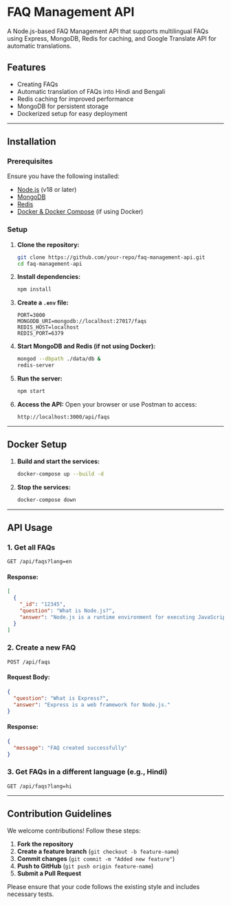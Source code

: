# FAQ Management API

A Node.js-based FAQ Management API that supports multilingual FAQs using Express, MongoDB, Redis for caching, and Google Translate API for automatic translations.

## Features
- Creating FAQs
- Automatic translation of FAQs into Hindi and Bengali
- Redis caching for improved performance
- MongoDB for persistent storage
- Dockerized setup for easy deployment

---

## Installation

### Prerequisites
Ensure you have the following installed:
- [Node.js](https://nodejs.org/) (v18 or later)
- [MongoDB](https://www.mongodb.com/)
- [Redis](https://redis.io/)
- [Docker & Docker Compose](https://www.docker.com/) (if using Docker)

### Setup

1. **Clone the repository:**
   ```sh
   git clone https://github.com/your-repo/faq-management-api.git
   cd faq-management-api
   ```

2. **Install dependencies:**
   ```sh
   npm install
   ```

3. **Create a `.env` file:**
   ```env
   PORT=3000
   MONGODB_URI=mongodb://localhost:27017/faqs
   REDIS_HOST=localhost
   REDIS_PORT=6379
   ```

4. **Start MongoDB and Redis (if not using Docker):**
   ```sh
   mongod --dbpath ./data/db &
   redis-server
   ```

5. **Run the server:**
   ```sh
   npm start
   ```

6. **Access the API:**
   Open your browser or use Postman to access:
   ```
   http://localhost:3000/api/faqs
   ```

---

## Docker Setup

1. **Build and start the services:**
   ```sh
   docker-compose up --build -d
   ```

2. **Stop the services:**
   ```sh
   docker-compose down
   ```

---

## API Usage

### 1. Get all FAQs
```http
GET /api/faqs?lang=en
```
#### Response:
```json
[
  {
    "_id": "12345",
    "question": "What is Node.js?",
    "answer": "Node.js is a runtime environment for executing JavaScript on the server."
  }
]
```

### 2. Create a new FAQ
```http
POST /api/faqs
```
#### Request Body:
```json
{
  "question": "What is Express?",
  "answer": "Express is a web framework for Node.js."
}
```
#### Response:
```json
{
  "message": "FAQ created successfully"
}
```

### 3. Get FAQs in a different language (e.g., Hindi)
```http
GET /api/faqs?lang=hi
```

---

## Contribution Guidelines

We welcome contributions! Follow these steps:

1. **Fork the repository**
2. **Create a feature branch** (`git checkout -b feature-name`)
3. **Commit changes** (`git commit -m "Added new feature"`)
4. **Push to GitHub** (`git push origin feature-name`)
5. **Submit a Pull Request**

Please ensure that your code follows the existing style and includes necessary tests.
